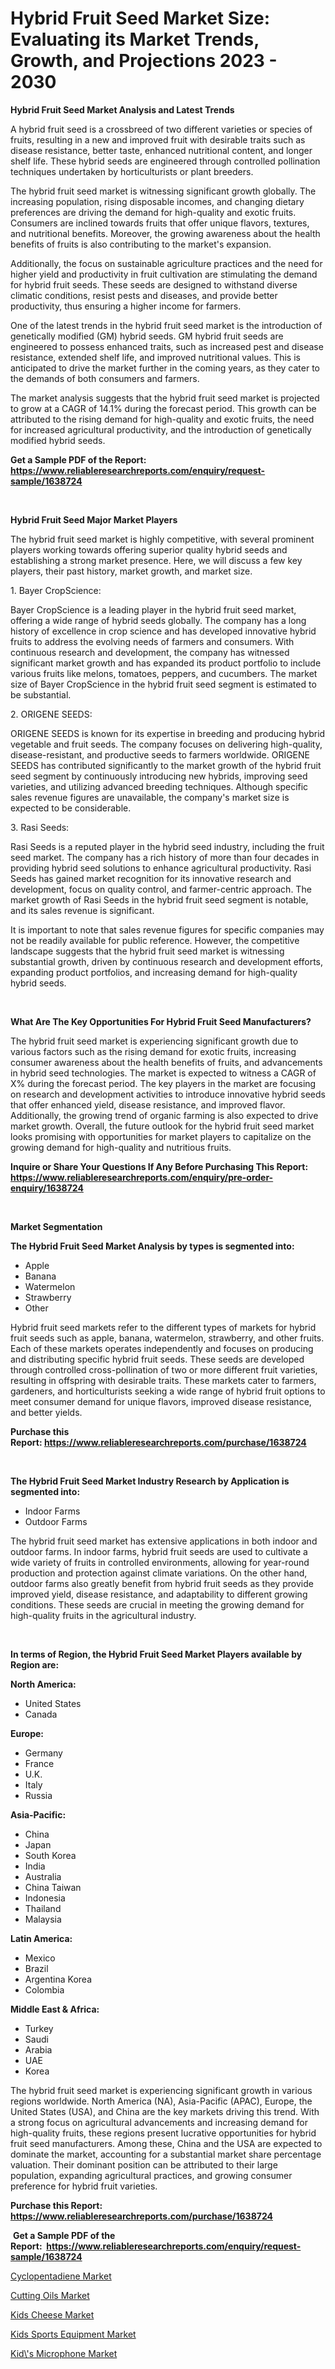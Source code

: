 <p><h1>Hybrid Fruit Seed Market Size: Evaluating its Market Trends, Growth, and Projections 2023 - 2030</h1></p><p><strong>Hybrid Fruit Seed Market Analysis and Latest Trends</strong></p>
<p><p>A hybrid fruit seed is a crossbreed of two different varieties or species of fruits, resulting in a new and improved fruit with desirable traits such as disease resistance, better taste, enhanced nutritional content, and longer shelf life. These hybrid seeds are engineered through controlled pollination techniques undertaken by horticulturists or plant breeders.</p><p>The hybrid fruit seed market is witnessing significant growth globally. The increasing population, rising disposable incomes, and changing dietary preferences are driving the demand for high-quality and exotic fruits. Consumers are inclined towards fruits that offer unique flavors, textures, and nutritional benefits. Moreover, the growing awareness about the health benefits of fruits is also contributing to the market's expansion.</p><p>Additionally, the focus on sustainable agriculture practices and the need for higher yield and productivity in fruit cultivation are stimulating the demand for hybrid fruit seeds. These seeds are designed to withstand diverse climatic conditions, resist pests and diseases, and provide better productivity, thus ensuring a higher income for farmers.</p><p>One of the latest trends in the hybrid fruit seed market is the introduction of genetically modified (GM) hybrid seeds. GM hybrid fruit seeds are engineered to possess enhanced traits, such as increased pest and disease resistance, extended shelf life, and improved nutritional values. This is anticipated to drive the market further in the coming years, as they cater to the demands of both consumers and farmers.</p><p>The market analysis suggests that the hybrid fruit seed market is projected to grow at a CAGR of 14.1% during the forecast period. This growth can be attributed to the rising demand for high-quality and exotic fruits, the need for increased agricultural productivity, and the introduction of genetically modified hybrid seeds.</p></p>
<p><strong>Get a Sample PDF of the Report:&nbsp; <a href="https://www.reliableresearchreports.com/enquiry/request-sample/1638724">https://www.reliableresearchreports.com/enquiry/request-sample/1638724</a></strong></p>
<p>&nbsp;</p>
<p><strong>Hybrid Fruit Seed Major Market Players</strong></p>
<p><p>The hybrid fruit seed market is highly competitive, with several prominent players working towards offering superior quality hybrid seeds and establishing a strong market presence. Here, we will discuss a few key players, their past history, market growth, and market size.</p><p>1. Bayer CropScience:</p><p>Bayer CropScience is a leading player in the hybrid fruit seed market, offering a wide range of hybrid seeds globally. The company has a long history of excellence in crop science and has developed innovative hybrid fruits to address the evolving needs of farmers and consumers. With continuous research and development, the company has witnessed significant market growth and has expanded its product portfolio to include various fruits like melons, tomatoes, peppers, and cucumbers. The market size of Bayer CropScience in the hybrid fruit seed segment is estimated to be substantial.</p><p>2. ORIGENE SEEDS:</p><p>ORIGENE SEEDS is known for its expertise in breeding and producing hybrid vegetable and fruit seeds. The company focuses on delivering high-quality, disease-resistant, and productive seeds to farmers worldwide. ORIGENE SEEDS has contributed significantly to the market growth of the hybrid fruit seed segment by continuously introducing new hybrids, improving seed varieties, and utilizing advanced breeding techniques. Although specific sales revenue figures are unavailable, the company's market size is expected to be considerable.</p><p>3. Rasi Seeds:</p><p>Rasi Seeds is a reputed player in the hybrid seed industry, including the fruit seed market. The company has a rich history of more than four decades in providing hybrid seed solutions to enhance agricultural productivity. Rasi Seeds has gained market recognition for its innovative research and development, focus on quality control, and farmer-centric approach. The market growth of Rasi Seeds in the hybrid fruit seed segment is notable, and its sales revenue is significant.</p><p>It is important to note that sales revenue figures for specific companies may not be readily available for public reference. However, the competitive landscape suggests that the hybrid fruit seed market is witnessing substantial growth, driven by continuous research and development efforts, expanding product portfolios, and increasing demand for high-quality hybrid seeds.</p></p>
<p>&nbsp;</p>
<p><strong>What Are The Key Opportunities For Hybrid Fruit Seed Manufacturers?</strong></p>
<p><p>The hybrid fruit seed market is experiencing significant growth due to various factors such as the rising demand for exotic fruits, increasing consumer awareness about the health benefits of fruits, and advancements in hybrid seed technologies. The market is expected to witness a CAGR of X% during the forecast period. The key players in the market are focusing on research and development activities to introduce innovative hybrid seeds that offer enhanced yield, disease resistance, and improved flavor. Additionally, the growing trend of organic farming is also expected to drive market growth. Overall, the future outlook for the hybrid fruit seed market looks promising with opportunities for market players to capitalize on the growing demand for high-quality and nutritious fruits.</p></p>
<p><strong>Inquire or Share Your Questions If Any Before Purchasing This Report: <a href="https://www.reliableresearchreports.com/enquiry/pre-order-enquiry/1638724">https://www.reliableresearchreports.com/enquiry/pre-order-enquiry/1638724</a></strong></p>
<p>&nbsp;</p>
<p><strong>Market Segmentation</strong></p>
<p><strong>The Hybrid Fruit Seed Market Analysis by types is segmented into:</strong></p>
<p><ul><li>Apple</li><li>Banana</li><li>Watermelon</li><li>Strawberry</li><li>Other</li></ul></p>
<p><p>Hybrid fruit seed markets refer to the different types of markets for hybrid fruit seeds such as apple, banana, watermelon, strawberry, and other fruits. Each of these markets operates independently and focuses on producing and distributing specific hybrid fruit seeds. These seeds are developed through controlled cross-pollination of two or more different fruit varieties, resulting in offspring with desirable traits. These markets cater to farmers, gardeners, and horticulturists seeking a wide range of hybrid fruit options to meet consumer demand for unique flavors, improved disease resistance, and better yields.</p></p>
<p><strong>Purchase this Report:&nbsp;<a href="https://www.reliableresearchreports.com/purchase/1638724">https://www.reliableresearchreports.com/purchase/1638724</a></strong></p>
<p>&nbsp;</p>
<p><strong>The Hybrid Fruit Seed Market Industry Research by Application is segmented into:</strong></p>
<p><ul><li>Indoor Farms</li><li>Outdoor Farms</li></ul></p>
<p><p>The hybrid fruit seed market has extensive applications in both indoor and outdoor farms. In indoor farms, hybrid fruit seeds are used to cultivate a wide variety of fruits in controlled environments, allowing for year-round production and protection against climate variations. On the other hand, outdoor farms also greatly benefit from hybrid fruit seeds as they provide improved yield, disease resistance, and adaptability to different growing conditions. These seeds are crucial in meeting the growing demand for high-quality fruits in the agricultural industry.</p></p>
<p>&nbsp;</p>
<p><strong>In terms of Region, the Hybrid Fruit Seed Market Players available by Region are:</strong></p>
<p>
    <p> <strong> North America: </strong>
        <ul>
            <li>United States</li>
            <li>Canada</li>
        </ul>
        </p> 
    <p> <strong> Europe: </strong>
        <ul>
            <li>Germany</li>
            <li>France</li>
            <li>U.K.</li>
            <li>Italy</li>
            <li>Russia</li>
        </ul>
        </p> 
    <p> <strong> Asia-Pacific: </strong>
        <ul>
            <li>China</li>
            <li>Japan</li>
            <li>South Korea</li>
            <li>India</li>
            <li>Australia</li>
            <li>China Taiwan</li>
            <li>Indonesia</li>
            <li>Thailand</li>
            <li>Malaysia</li>
        </ul>
        </p> 
    <p> <strong> Latin America: </strong>
        <ul>
            <li>Mexico</li>
            <li>Brazil</li>
            <li>Argentina Korea</li>
            <li>Colombia</li>
        </ul>
        </p> 
    <p> <strong> Middle East & Africa: </strong>
        <ul>
            <li>Turkey</li>
            <li>Saudi</li>
            <li>Arabia</li>
            <li>UAE</li>
            <li>Korea</li>
        </ul>
    </p>
    </p>
<p><p>The hybrid fruit seed market is experiencing significant growth in various regions worldwide. North America (NA), Asia-Pacific (APAC), Europe, the United States (USA), and China are the key markets driving this trend. With a strong focus on agricultural advancements and increasing demand for high-quality fruits, these regions present lucrative opportunities for hybrid fruit seed manufacturers. Among these, China and the USA are expected to dominate the market, accounting for a substantial market share percentage valuation. Their dominant position can be attributed to their large population, expanding agricultural practices, and growing consumer preference for hybrid fruit varieties.</p></p>
<p><strong>Purchase this Report: <a href="https://www.reliableresearchreports.com/purchase/1638724">https://www.reliableresearchreports.com/purchase/1638724</a></strong></p>
<p>&nbsp;<strong>Get a Sample PDF of the Report:&nbsp;&nbsp;<a href="https://www.reliableresearchreports.com/enquiry/request-sample/1638724">https://www.reliableresearchreports.com/enquiry/request-sample/1638724</a></strong></p>
<p><strong></strong></p>
<p><p><a href="https://medium.com/@chiragreportprime4/cyclopentadiene-market-size-growth-forecast-2023-2030-656462d1ea4d">Cyclopentadiene Market</a></p><p><a href="https://medium.com/@jhonwin654/cutting-oils-market-size-growth-forecast-2023-2030-06192289c4f0">Cutting Oils Market</a></p><p><a href="https://www.linkedin.com/pulse/kids-cheese-market-insights-players-forecast-till-2030/">Kids Cheese Market</a></p><p><a href="https://www.linkedin.com/pulse/kids-sports-equipment-market-insights-players-forecast/">Kids Sports Equipment Market</a></p><p><a href="https://www.linkedin.com/pulse/kids-microphone-market-challenges-opportunities/">Kid\'s Microphone Market</a></p></p>